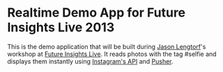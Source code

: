 Realtime Demo App for Future Insights Live 2013
===============================================

This is the demo application that will be built during [Jason Lengtorf][1]'s workshop at
[Future Insights Live][2]. It reads photos with the tag #selfie and displays them instantly 
using [Instagram's API][3] and [Pusher][4].

[1]: http://github.com/jlengstorf
[2]: http://futureinsightslive.com/
[3]: http://instagram.com/developer/
[4]: http://pusher.com/

